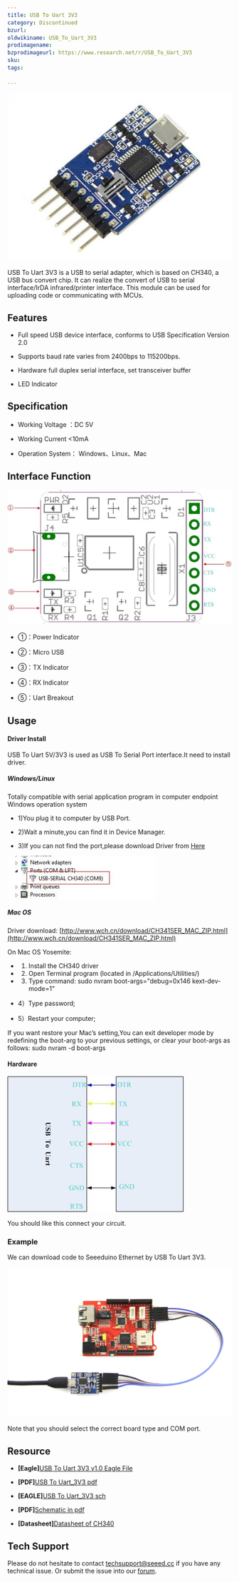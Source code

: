 ```yaml
---
title: USB To Uart 3V3‏‎
category: Discontinued
bzurl:
oldwikiname: USB_To_Uart_3V3‏‎
prodimagename:
bzprodimageurl: https://www.research.net/r/USB_To_Uart_3V3
sku:
tags:

---
```


![](https://github.com/SeeedDocument/USB_To_Uart_3V3/raw/master/img/Photo_USB_To_Uart_5V_3V3.JPG)

USB To Uart 3V3 is a USB to serial adapter, which is based on CH340, a USB bus convert chip. It can realize the convert of USB to serial interface/IrDA infrared/printer interface. This module can be used for uploading code or communicating with MCUs.   

##  Features

*   Full speed USB device interface, conforms to USB Specification Version 2.0

*   Supports baud rate varies from 2400bps to 115200bps.

*   Hardware full duplex serial interface, set transceiver buffer

*   LED Indicator

##  Specification

*   Working Voltage ：DC 5V

*   Working Current &lt;10mA

*   Operation System： Windows、Linux、Mac

##  Interface Function

![](https://github.com/SeeedDocument/USB_To_Uart_3V3/raw/master/img/USB_To_Uart_3V3_Interface.jpg)

*   ①：Power Indicator
*   ②：Micro USB

*   ③：TX Indicator

*   ④：RX Indicator
*   ⑤：Uart Breakout

##  Usage

####   Driver Install  

USB To Uart 5V/3V3 is used as USB To Serial Port interface.It need to install driver.

#####   Windows/Linux

Totally compatible with serial application program in computer endpoint Windows operation system

*   1)You plug it to computer by USB Port.

*   2)Wait a  minute,you can find it in Device Manager.

*   3)If you can not find the port,please download Driver from [Here](http://wch-ic.com/download/list.asp?id=127)

![](https://github.com/SeeedDocument/USB_To_Uart_3V3/raw/master/img/CH340_Driver.jpg)

#####   Mac OS

Driver download:  [http://www.wch.cn/download/CH341SER_MAC_ZIP.html](http://www.wch.cn/download/CH341SER_MAC_ZIP.html)

On Mac OS Yosemite:

*   1) Install the CH340 driver

*   2) Open Terminal program (located in /Applications/Utilities/)

*   3) Type command: sudo nvram boot-args="debug=0x146 kext-dev-mode=1"

*   4）Type password;

*   5）Restart your computer;

If you want restore your Mac’s setting,You can exit developer mode by redefining the boot-arg to your previous settings, or clear your boot-args as follows:  sudo nvram -d boot-args

####   Hardware

![](https://github.com/SeeedDocument/USB_To_Uart_3V3/raw/master/img/USB_To_Uart_Download.jpg)

You should like this connect your circuit.

###  Example

We can download code to Seeeduino Ethernet by USB To Uart 3V3.

![](https://github.com/SeeedDocument/USB_To_Uart_3V3/raw/master/img/USB_To_Uart_5V_3v3_Usage.jpg)

Note that you should select the correct board type and COM port.

##  Resource

- **[Eagle]**[USB To Uart 3V3 v1.0 Eagle File](https://github.com/SeeedDocument/USB_To_Uart_3V3/raw/master/res/USB_To_Uart_3V3_Eagle.zip)

- **[PDF]**[USB To Uart_3V3 pdf](https://github.com/SeeedDocument/USB_To_Uart_3V3/raw/master/res/USB%20To%20Uart_3V3_Eagle/USB%20To%20Uart_3V3.pdf)

- **[EAGLE]**[USB To Uart_3V3 sch](https://github.com/SeeedDocument/USB_To_Uart_3V3/raw/master/res/USB%20To%20Uart_3V3_Eagle/USB%20To%20Uart_3V3.sch)

- **[PDF]**[Schematic in pdf](https://github.com/SeeedDocument/USB_To_Uart_3V3/raw/master/res/USB_To_Uart_3V3_SCH.pdf)

- **[Datasheet]**[Datasheet of CH340](https://github.com/SeeedDocument/USB_To_Uart_3V3/raw/master/res/CH340DS1_EN.PDF)

## Tech Support
Please do not hesitate to contact [techsupport@seeed.cc](techsupport@seeed.cc) if you have any technical issue. Or submit the issue into our [forum](http://forum.seeedstudio.com/). 